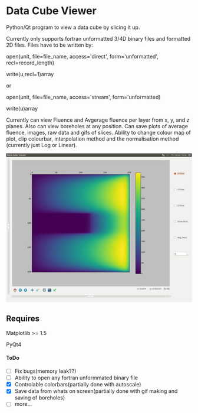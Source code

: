 # Data Cube Viewer 

Python/Qt program to view a data cube by slicing it up. 

Currently only supports fortran unformatted 3/4D binary files and formatted 2D files.
Files have to be written by:

open(unit, file=file_name, access='direct', form='unformatted', recl=record_length)

write(u,recl=1)array

or

open(unit, file=file_name, access='stream', form='unformatted)

write(u)array

Currently can view Fluence and Avgerage fluence per layer from x, y, and z planes. Also can view boreholes at any position.
Can save plots of average fluence, images, raw data and gifs of slices.
Ability to change colour map of plot, clip colourbar, interpolation method and the normalisation method (currently just Log or Linear).

![Screenshot](https://github.com/lewisfish/data_cube_viewer/blob/master/Screenshot.png)

## Requires
Matplotlib >= 1.5

PyQt4

#### ToDo

  - [ ] Fix bugs(memory leak??)
  - [ ] Ability to open any fortran unformmated binary file
  - [x] Controlable colorbars(partially done with autoscale)
  - [x] Save data from whats on screen(partially done with gif making and saving of boreholes)
  - [ ] more...
